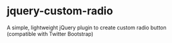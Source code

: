 jquery-custom-radio
===================

A simple, lightweight jQuery plugin to create custom radio button (compatible with Twitter Bootstrap)
